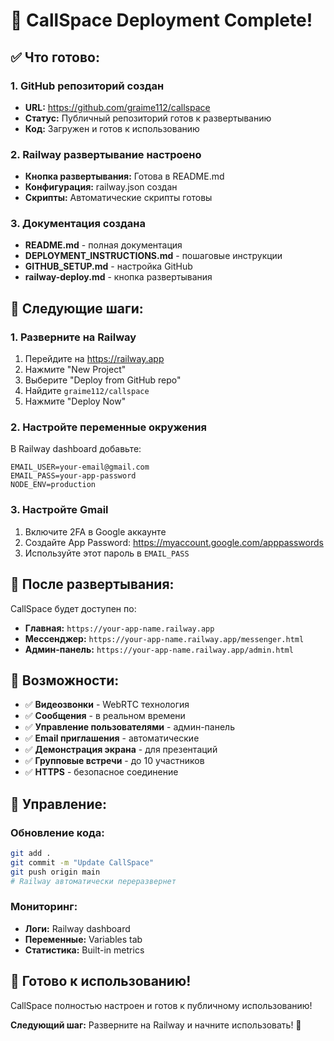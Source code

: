 # 🎉 CallSpace Deployment Complete!

## ✅ Что готово:

### 1. **GitHub репозиторий создан**
- **URL:** https://github.com/graime112/callspace
- **Статус:** Публичный репозиторий готов к развертыванию
- **Код:** Загружен и готов к использованию

### 2. **Railway развертывание настроено**
- **Кнопка развертывания:** Готова в README.md
- **Конфигурация:** railway.json создан
- **Скрипты:** Автоматические скрипты готовы

### 3. **Документация создана**
- **README.md** - полная документация
- **DEPLOYMENT_INSTRUCTIONS.md** - пошаговые инструкции
- **GITHUB_SETUP.md** - настройка GitHub
- **railway-deploy.md** - кнопка развертывания

## 🚀 Следующие шаги:

### 1. **Разверните на Railway**
1. Перейдите на https://railway.app
2. Нажмите "New Project"
3. Выберите "Deploy from GitHub repo"
4. Найдите `graime112/callspace`
5. Нажмите "Deploy Now"

### 2. **Настройте переменные окружения**
В Railway dashboard добавьте:
```
EMAIL_USER=your-email@gmail.com
EMAIL_PASS=your-app-password
NODE_ENV=production
```

### 3. **Настройте Gmail**
1. Включите 2FA в Google аккаунте
2. Создайте App Password: https://myaccount.google.com/apppasswords
3. Используйте этот пароль в `EMAIL_PASS`

## 🎯 После развертывания:

CallSpace будет доступен по:
- **Главная:** `https://your-app-name.railway.app`
- **Мессенджер:** `https://your-app-name.railway.app/messenger.html`
- **Админ-панель:** `https://your-app-name.railway.app/admin.html`

## 📱 Возможности:

- ✅ **Видеозвонки** - WebRTC технология
- ✅ **Сообщения** - в реальном времени
- ✅ **Управление пользователями** - админ-панель
- ✅ **Email приглашения** - автоматические
- ✅ **Демонстрация экрана** - для презентаций
- ✅ **Групповые встречи** - до 10 участников
- ✅ **HTTPS** - безопасное соединение

## 🔧 Управление:

### Обновление кода:
```bash
git add .
git commit -m "Update CallSpace"
git push origin main
# Railway автоматически переразвернет
```

### Мониторинг:
- **Логи:** Railway dashboard
- **Переменные:** Variables tab
- **Статистика:** Built-in metrics

## 🎉 Готово к использованию!

CallSpace полностью настроен и готов к публичному использованию!

**Следующий шаг:** Разверните на Railway и начните использовать! 🚀
